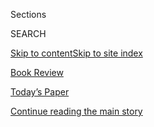 <div id="app">

<div>

<div class="NYTAppHideMasthead css-zz1s19 e1suatyy0">

<div class="section css-ui9rw0 e1suatyy2">

<div class="css-11hrj97 er09x8g0">

<div class="css-6n7j50">

</div>

<span class="css-1dv1kvn">Sections</span>

<div class="css-10488qs">

<span class="css-1dv1kvn">SEARCH</span>

</div>

[Skip to content](#site-content)[Skip to site index](#site-index)

</div>

<div id="masthead-section-label" class="css-1fnb9ct eaxe0e00">

[Book
Review](https://www.nytimes.com/section/books/review)

</div>

<div class="css-10698na e1huz5gh0">

</div>

</div>

<div id="masthead-bar-one" class="section hasLinks css-15hmgas e1csuq9d3">

<div class="css-uqyvli e1csuq9d0">

</div>

<div class="css-1uqjmks e1csuq9d1">

</div>

<div class="css-9e9ivx">

[](https://myaccount.nytimes.com/auth/login?response_type=cookie&client_id=vi)

</div>

<div class="css-1bvtpon e1csuq9d2">

[Today’s Paper](https://www.nytimes.com/section/todayspaper)

</div>

</div>

</div>

</div>

<div data-aria-hidden="false">

<div id="site-content" data-role="main">

<div id="top-wrapper" class="css-15p45cc eaca97t0" type="top">

<div id="top-slug" class="css-19x0jxb eaca97t1" hidden="">

Advertisement

</div>

[Continue reading the main
story](#after-top)

<div class="ad top-wrapper" style="text-align:center;height:100%;display:block;min-height:90px">

<div id="top" class="place-ad" data-position="top" data-size-key="top">

</div>

</div>

<div id="after-top">

</div>

</div>

<div id="collection-by-the-book" class="section css-15h4p1b e9abtgs0">

<div class="css-1j21atc e1svk9qx1">

<div class="css-fmiefx e1svk9qx2">

<div class="css-1hk7r2m eu54l5x0">

<div id="sponsor-wrapper" class="css-7a1pgi eaca97t0" type="sponsor" hidden="">

<div id="sponsor-slug" class="css-1l4mleb eaca97t1" hidden="">

Supported by

</div>

[Continue reading the main
story](#after-sponsor)

<div id="sponsor" class="ad sponsor-wrapper" style="text-align:left;height:100%;display:block">

</div>

<div id="after-sponsor">

</div>

</div>

</div>

### <span class="css-hue6tr ezz4tcd1">[Books](/section/books)</span>

</div>

<div class="css-nfcc9b e1svk9qx3">

<div class="css-vl9dhg e1svk9qx5">

<div class="css-1nrhkj6 e1svk9qx6">

# By the Book

<div class="follow-button-placeholder" data-collection-id="">

</div>

</div>

## <span>Writers on literature and the literary life.</span>

</div>

</div>

## <span>Writers on literature and the literary life.</span>

</div>

<div class="css-1rclpnj ekkqrpp0">

</div>

<div class="css-185go5a e1o5byef0">

<div class="css-15cbhtu">

  - [Latest](#stream-panel)
  - <span class="css-6n7j50">Search</span>
    <div class="control">
    <div class="label-container css-1dv1kvn">
    Search
    </div>
    <div class="css-wm4t3d">
    **<span id="clear-search-input" class="css-1dv1kvn">Clear this text
    input</span>
    </div>
    </div>
    <span class="css-1iovbfw"></span>

<div id="stream-panel" class="section css-8msx5b e1jz0cab1">

<div class="css-13mho3u">

1.  
    
    <div class="css-1cp3ece">
    
    <div class="css-1l4spti">
    
    [](/2020/07/30/books/review/isabel-wilkerson-by-the-book-interview.html)
    
    <div class="css-79elbk">
    
    ![](https://static01.nyt.com/images/2020/08/02/books/review/02ByTheBook-Wilkerson/02ByTheBook-Wilkerson-thumbWide.jpg?quality=75&auto=webp&disable=upscale)
    
    </div>
    
    ## Isabel Wilkerson Loves Books. That Doesn’t Mean She Treats Them Gently.
    
    “Many of them are not only dog-eared, but often
    double-cornered-dog-eared, the margins marked up with my own
    commentary.”
    
    <div class="css-1nqbnmb ea5icrr0">
    
    </div>
    
    </div>
    
    <div class="css-1lc2l26 e1xfvim33">
    
    </div>
    
    </div>

2.  
    
    <div class="css-1cp3ece">
    
    <div class="css-1l4spti">
    
    [](/2020/07/23/books/review/aimee-bender-by-the-book-interview.html)
    
    <div class="css-79elbk">
    
    ![](https://static01.nyt.com/images/2020/07/26/books/review/26ByTheBook/26ByTheBook-thumbWide.jpg?quality=75&auto=webp&disable=upscale)
    
    </div>
    
    ## The Last Book That Made Aimee Bender Laugh Out Loud
    
    “Especially the most amazingly weird and right sentence with
    ‘lasagna’ in
    it.”
    
    <div class="css-1nqbnmb ea5icrr0">
    
    </div>
    
    </div>
    
    <div class="css-1lc2l26 e1xfvim33">
    
    </div>
    
    </div>

3.  
    
    <div class="css-1cp3ece">
    
    <div class="css-1l4spti">
    
    [](/2020/07/16/books/review/charlie-kaufman-by-the-book-interview.html)
    
    <div class="css-79elbk">
    
    ![](https://static01.nyt.com/images/2020/07/19/books/review/19ByTheBook-Kaufman/19ByTheBook-Kaufman-thumbWide.jpg?quality=75&auto=webp&disable=upscale)
    
    </div>
    
    ## Charlie Kaufman Is Sorry, He’s a Bit Distracted
    
    “I’m fairly certain I just swallowed a
    tooth.”
    
    <div class="css-1nqbnmb ea5icrr0">
    
    </div>
    
    </div>
    
    <div class="css-1lc2l26 e1xfvim33">
    
    </div>
    
    </div>

4.  
    
    <div class="css-1cp3ece">
    
    <div class="css-1l4spti">
    
    [](/2020/07/09/books/review/sarah-broom-by-the-book-interview.html)
    
    <div class="css-79elbk">
    
    ![](https://static01.nyt.com/images/2020/07/12/books/review/12ByTheBook/12ByTheBook-thumbWide.jpg?quality=75&auto=webp&disable=upscale)
    
    </div>
    
    ## The Very Sweet Way Sarah Broom’s Mother Showed Her Love With Books
    
    “My mother used to buy me any and every book with the word ‘Sarah’
    in the
    title.”
    
    <div class="css-1nqbnmb ea5icrr0">
    
    </div>
    
    </div>
    
    <div class="css-1lc2l26 e1xfvim33">
    
    </div>
    
    </div>

5.  
    
    <div class="css-1cp3ece">
    
    <div class="css-1l4spti">
    
    [](/2020/07/02/books/review/steve-inskeep-by-the-book-interview.html)
    
    <div class="css-79elbk">
    
    ![](https://static01.nyt.com/images/2020/07/05/books/review/05ByTheBook/05ByTheBook-thumbWide.jpg?quality=75&auto=webp&disable=upscale)
    
    </div>
    
    ## Steve Inskeep Is Drawn to Books With Nuanced Female Characters
    
    “Years ago I read everything by Hemingway and Raymond Carver. It’s a
    different experience to read Elif Shafak and Lauren
    Groff.”
    
    <div class="css-1nqbnmb ea5icrr0">
    
    </div>
    
    </div>
    
    <div class="css-1lc2l26 e1xfvim33">
    
    </div>
    
    </div>

6.  
    
    <div class="css-1cp3ece">
    
    <div class="css-1l4spti">
    
    [](/2020/06/25/books/review/roddy-doyle-by-the-book-interview.html)
    
    <div class="css-79elbk">
    
    ![](https://static01.nyt.com/images/2020/06/28/books/review/28ByTheBook/28ByTheBook-thumbWide.jpg?quality=75&auto=webp&disable=upscale)
    
    </div>
    
    ## Roddy Doyle Scored 8 Out of 10 on a Quiz About Roddy Doyle
    
    “I was actually quite
    pleased.”
    
    <div class="css-1nqbnmb ea5icrr0">
    
    </div>
    
    </div>
    
    <div class="css-1lc2l26 e1xfvim33">
    
    </div>
    
    </div>

7.  
    
    <div class="css-1cp3ece">
    
    <div class="css-1l4spti">
    
    [](/2020/06/18/books/review/wayne-koestenbaum-by-the-book-interview.html)
    
    <div class="css-79elbk">
    
    ![](https://static01.nyt.com/images/2020/06/21/books/review/21ByTheBook/21ByTheBook-thumbWide.jpg?quality=75&auto=webp&disable=upscale)
    
    </div>
    
    ## ‘Odd, Unpopular and Reticent’: The Books That Sing to Wayne Koestenbaum
    
    “When I was younger, I craved novels. … Now, I read more poetry and
    nonfiction.”
    
    <div class="css-1nqbnmb ea5icrr0">
    
    </div>
    
    </div>
    
    <div class="css-1lc2l26 e1xfvim33">
    
    </div>
    
    </div>

8.  
    
    <div class="css-1cp3ece">
    
    <div class="css-1l4spti">
    
    [](/2020/06/11/books/review/raina-telgemeier-by-the-book-interview.html)
    
    <div class="css-79elbk">
    
    ![](https://static01.nyt.com/images/2020/06/14/books/review/14ByTheBook/14ByTheBook-thumbWide.jpg?quality=75&auto=webp&disable=upscale)
    
    </div>
    
    ## Raina Telgemeier Can’t Wait to Break Bread With Her Friends Again
    
    “Quarantine is turning out to be about upping my sourdough
    game.”
    
    <div class="css-1nqbnmb ea5icrr0">
    
    </div>
    
    </div>
    
    <div class="css-1lc2l26 e1xfvim33">
    
    </div>
    
    </div>

9.  
    
    <div class="css-1cp3ece">
    
    <div class="css-1l4spti">
    
    [](/2020/06/04/books/review/michael-eric-dyson-by-the-book-interview.html)
    
    <div class="css-79elbk">
    
    ![](https://static01.nyt.com/images/2020/06/07/books/review/07ByTheBook/07ByTheBook-thumbWide.jpg?quality=75&auto=webp&disable=upscale)
    
    </div>
    
    ## Why Michael Eric Dyson Would Demote ‘Heart of Darkness’ From the Canon
    
    “It’s done so much damage in fashioning savage notions of
    Africa.”
    
    <div class="css-1nqbnmb ea5icrr0">
    
    </div>
    
    </div>
    
    <div class="css-1lc2l26 e1xfvim33">
    
    </div>
    
    </div>

10. 
    
    <div class="css-1cp3ece">
    
    <div class="css-1l4spti">
    
    [](/2020/05/28/books/review/jules-feiffer-by-the-book-interview.html)
    
    <div class="css-79elbk">
    
    ![](https://static01.nyt.com/images/2020/05/31/books/review/31ByTheBook/31ByTheBook-thumbWide.jpg?quality=75&auto=webp&disable=upscale)
    
    </div>
    
    ## The Novel That Made Jules Feiffer Ignore His Family on Vacation
    
    “For five days, I barely moved from the beach chair.”
    
    <div class="css-1nqbnmb ea5icrr0">
    
    </div>
    
    </div>
    
    <div class="css-1lc2l26 e1xfvim33">
    
    </div>
    
    </div>

<div class="css-13mho3u">

<div class="css-1t62hi8">

<div class="css-1stvaey">

Show
More

<div>

<div style="border:0;clip:rect(0 0 0 0);height:1px;margin:-1px;overflow:hidden;white-space:nowrap;padding:0;width:1px;position:absolute" data-role="log" data-aria-live="assertive">

</div>

<div style="border:0;clip:rect(0 0 0 0);height:1px;margin:-1px;overflow:hidden;white-space:nowrap;padding:0;width:1px;position:absolute" data-role="log" data-aria-live="assertive">

</div>

<div style="border:0;clip:rect(0 0 0 0);height:1px;margin:-1px;overflow:hidden;white-space:nowrap;padding:0;width:1px;position:absolute" data-role="log" data-aria-live="polite">

</div>

<div style="border:0;clip:rect(0 0 0 0);height:1px;margin:-1px;overflow:hidden;white-space:nowrap;padding:0;width:1px;position:absolute" data-role="log" data-aria-live="polite">

</div>

</div>

</div>

</div>

</div>

</div>

<div class="css-g6hk37 supplemental">

<div id="mid1-wrapper" class="css-10wkyv7 eaca97t0" type="lede">

<div id="mid1-slug" class="css-1tag3rd eaca97t1">

Advertisement

</div>

[Continue reading the main
story](#after-mid1)

<div id="mid1" class="ad mid1-wrapper" style="text-align:center;height:100%;display:block;min-height:250px">

</div>

<div id="after-mid1">

</div>

</div>

<div id="mktg-wrapper" class="css-oxle51 eaca97t0" type="mktg">

<div id="mktg-slug" class="css-1tag3rd eaca97t1">

Advertisement

</div>

[Continue reading the main
story](#after-mktg)

<div id="mktg" class="ad mktg-wrapper" style="text-align:center;height:100%;display:block">

</div>

<div id="after-mktg">

</div>

</div>

</div>

</div>

</div>

</div>

</div>

</div>

## Site Index

<div>

</div>

## Site Information Navigation

  - [© <span>2020</span> <span>The New York Times
    Company</span>](https://help.nytimes.com/hc/en-us/articles/115014792127-Copyright-notice)

<!-- end list -->

  - [NYTCo](https://www.nytco.com/)
  - [Contact
    Us](https://help.nytimes.com/hc/en-us/articles/115015385887-Contact-Us)
  - [Work with us](https://www.nytco.com/careers/)
  - [Advertise](https://nytmediakit.com/)
  - [T Brand Studio](http://www.tbrandstudio.com/)
  - [Your Ad
    Choices](https://www.nytimes.com/privacy/cookie-policy#how-do-i-manage-trackers)
  - [Privacy](https://www.nytimes.com/privacy)
  - [Terms of
    Service](https://help.nytimes.com/hc/en-us/articles/115014893428-Terms-of-service)
  - [Terms of
    Sale](https://help.nytimes.com/hc/en-us/articles/115014893968-Terms-of-sale)
  - [Site
    Map](https://spiderbites.nytimes.com)
  - [Help](https://help.nytimes.com/hc/en-us)
  - [Subscriptions](https://www.nytimes.com/subscription?campaignId=37WXW)

</div>

</div>
